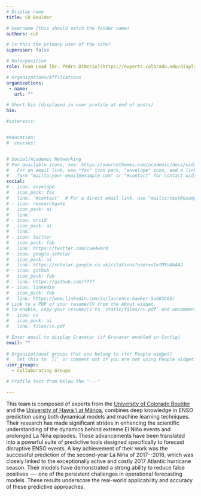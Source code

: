 ```yaml
---
# Display name
title: CU Boulder

# Username (this should match the folder name)
authors: cub

# Is this the primary user of the site?
superuser: false

# Role/position 
role: Team Lead [Dr. Pedro DiNezio](https://experts.colorado.edu/display/fisid_166739)

# Organizations/Affiliations
organizations:
 - name: 
   url: "" 

# Short bio (displayed in user profile at end of posts)
bio: 

#interests:


#education:
#  courses:


# Social/Academic Networking
# For available icons, see: https://sourcethemes.com/academic/docs/widgets/#icons
#   For an email link, use "fas" icon pack, "envelope" icon, and a link in the
#   form "mailto:your-email@example.com" or "#contact" for contact widget.
social:
# - icon: envelope
#   icon_pack: fas
#   link: '#contact'  # For a direct email link, use "mailto:test@example.org".
# - icon: researchgate
#   icon_pack: ai
#   link: 
# - icon: orcid
#   icon_pack: ai
#   link: 
# - icon: twitter
#   icon_pack: fab
#   link: https://twitter.com/cue4ward
# - icon: google-scholar
#   icon_pack: ai
#   link: https://scholar.google.co.uk/citations?user=sIwtMXoAAAAJ
# - icon: github
#   icon_pack: fab
#   link: https://github.com/????
# - icon: linkedin
#   icon_pack: fab
#   link: https://www.linkedin.com/in/laurence-hawker-5a503265/
# Link to a PDF of your resume/CV from the About widget.
# To enable, copy your resume/CV to `static/files/cv.pdf` and uncomment the lines below.  
# - icon: cv
#   icon_pack: ai
#   link: files/cv.pdf

# Enter email to display Gravatar (if Gravatar enabled in Config)
email: ""
  
# Organizational groups that you belong to (for People widget)
#   Set this to `[]` or comment out if you are not using People widget.  
user_groups: 
  - Collaborating Groups

# Profile text from below the "---"

---
```

This team is composed of experts from the 
[University of Colorado Boulder](https://www.colorado.edu/atoc/) and the 
[University of Hawaiʻi at Mānoa](https://www2.hawaii.edu/~ckaramp/), 
combines deep knowledge in ENSO prediction using both dynamical models and machine 
learning techniques. Their research has made significant strides in enhancing the 
scientific understanding of the dynamics behind extreme El Niño events and prolonged 
La Niña episodes. These advancements have been translated into a powerful suite of 
predictive tools designed specifically to forecast disruptive ENSO events.  A key 
achievement of their work was the successful prediction of the second-year La Niña 
of 2017--2018, which was closely linked to the exceptionally active and costly 2017 
Atlantic hurricane season. Their models have demonstrated a strong ability to reduce 
false positives --- one of the persistent challenges in operational forecasting models. 
These results underscore the real-world applicability and accuracy of these predictive 
approaches.




